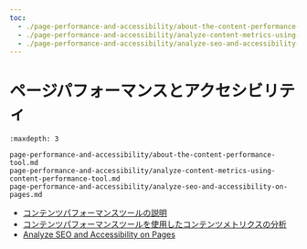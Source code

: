 ```yaml
---
toc:
  - ./page-performance-and-accessibility/about-the-content-performance-tool.md
  - ./page-performance-and-accessibility/analyze-content-metrics-using-content-performance-tool.md
  - ./page-performance-and-accessibility/analyze-seo-and-accessibility-on-pages.md
---
```


# ページパフォーマンスとアクセシビリティ

```{toctree}
:maxdepth: 3

page-performance-and-accessibility/about-the-content-performance-tool.md
page-performance-and-accessibility/analyze-content-metrics-using-content-performance-tool.md
page-performance-and-accessibility/analyze-seo-and-accessibility-on-pages.md
```

- [コンテンツパフォーマンスツールの説明](./page-performance-and-accessibility/about-the-content-performance-tool.md)
- [コンテンツパフォーマンスツールを使用したコンテンツメトリクスの分析](./page-performance-and-accessibility/analyze-content-metrics-using-content-performance-tool.md)
- [Analyze SEO and Accessibility on Pages](./page-performance-and-accessibility/analyze-seo-and-accessibility-on-pages.md)
